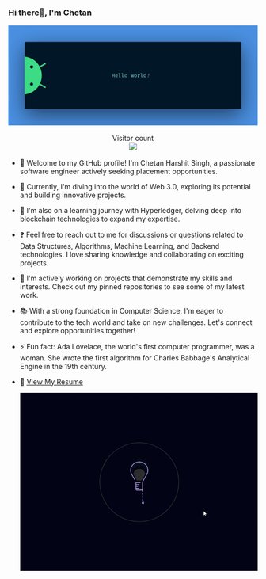 ### Hi there👋, I'm Chetan 

<img src="https://github.com/Lootera69/Lootera69/blob/main/resources/banner.png" alt="Hello world">

<p align="center"> 
  Visitor count<br>
  <img src="https://profile-counter.glitch.me/lootera69/count.svg" />
</p>

- 👋 Welcome to my GitHub profile! I'm Chetan Harshit Singh, a passionate software engineer actively seeking placement opportunities.
- 🔭 Currently, I'm diving into the world of Web 3.0, exploring its potential and building innovative projects.
- 🌱 I'm also on a learning journey with Hyperledger, delving deep into blockchain technologies to expand my expertise.
- ❓ Feel free to reach out to me for discussions or questions related to Data Structures, Algorithms, Machine Learning, and Backend technologies. I love sharing knowledge and collaborating on exciting projects.
- 💼 I'm actively working on projects that demonstrate my skills and interests. Check out my pinned repositories to see some of my latest work.
- 📚 With a strong foundation in Computer Science, I'm eager to contribute to the tech world and take on new challenges. Let's connect and explore opportunities together!
- ⚡ Fun fact: Ada Lovelace, the world's first computer programmer, was a woman. She wrote the first algorithm for Charles Babbage's Analytical Engine in the 19th century.
- 📄 [View My Resume](https://drive.google.com/file/d/1jpQbJolZPJ8RY50Ea-dzkpGhMi5NZSYL/view?usp=sharing)

    ![](https://github.com/Lootera69/Lootera69/blob/main/resources/test21.gif)
